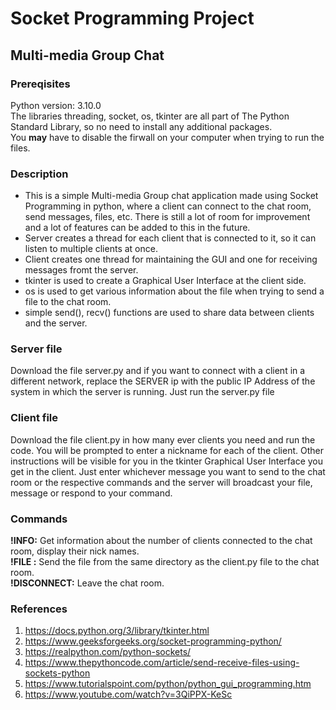 # Socket Programming Project
## Multi-media Group Chat

### Prereqisites
Python version: 3.10.0 <br/>
The libraries threading, socket, os, tkinter are all part of The Python Standard Library, so no need to install any additional packages. <br/>
You **may** have to disable the firwall on your computer when trying to run the files.

### Description
*  This is a simple Multi-media Group chat application made using Socket Programming in python, where a client can connect to the chat room, send messages, files, etc. There is still a lot of room for improvement and a lot of features can be added to this in the future. <br/>
*  Server creates a thread for each client that is connected to it, so it can listen to multiple clients at once. <br/>
*  Client creates one thread for maintaining the GUI and one for receiving messages fromt the server. <br/>
*  tkinter is used to create a Graphical User Interface at the client side. <br/>
*  os is used to get various information about the file when trying to send a file to the chat room. <br/>
*  simple send(), recv() functions are used to share data between clients and the server. <br/>

### Server file
  Download the file server.py and if you want to connect with a client in a different network, replace the SERVER ip with the public IP Address of the system in which the server is running. Just run the server.py file
  
### Client file
  Download the file client.py in how many ever clients you need and run the code. You will be prompted to enter a nickname for each of the client. Other instructions will be visible for you in the tkinter Graphical User Interface you get in the client. Just enter whichever message you want to send to the chat room or the respective commands and the server will broadcast your file, message or respond to your command.

### Commands
**!INFO:** Get information about the number of clients connected to the chat room, display their nick names. <br/>
**!FILE <filename>:** Send the file <filename> from the same directory as the client.py file to the chat room. <br/>
**!DISCONNECT:** Leave the chat room.
  
### References
1. https://docs.python.org/3/library/tkinter.html
2. https://www.geeksforgeeks.org/socket-programming-python/
3. https://realpython.com/python-sockets/
4. https://www.thepythoncode.com/article/send-receive-files-using-sockets-python
5. https://www.tutorialspoint.com/python/python_gui_programming.htm
6. https://www.youtube.com/watch?v=3QiPPX-KeSc
